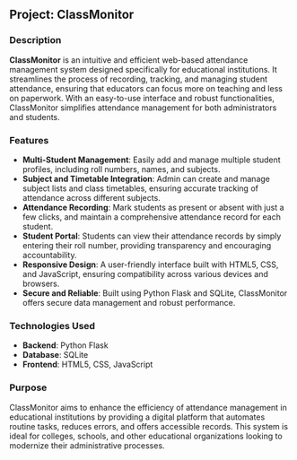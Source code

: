 ## Project: ClassMonitor

### Description

**ClassMonitor** is an intuitive and efficient web-based attendance management system designed specifically for educational institutions. It streamlines the process of recording, tracking, and managing student attendance, ensuring that educators can focus more on teaching and less on paperwork. With an easy-to-use interface and robust functionalities, ClassMonitor simplifies attendance management for both administrators and students.

### Features

- **Multi-Student Management**: Easily add and manage multiple student profiles, including roll numbers, names, and subjects.
- **Subject and Timetable Integration**: Admin can create and manage subject lists and class timetables, ensuring accurate tracking of attendance across different subjects.
- **Attendance Recording**: Mark students as present or absent with just a few clicks, and maintain a comprehensive attendance record for each student.
- **Student Portal**: Students can view their attendance records by simply entering their roll number, providing transparency and encouraging accountability.
- **Responsive Design**: A user-friendly interface built with HTML5, CSS, and JavaScript, ensuring compatibility across various devices and browsers.
- **Secure and Reliable**: Built using Python Flask and SQLite, ClassMonitor offers secure data management and robust performance.

### Technologies Used

- **Backend**: Python Flask
- **Database**: SQLite
- **Frontend**: HTML5, CSS, JavaScript

### Purpose

ClassMonitor aims to enhance the efficiency of attendance management in educational institutions by providing a digital platform that automates routine tasks, reduces errors, and offers accessible records. This system is ideal for colleges, schools, and other educational organizations looking to modernize their administrative processes.
